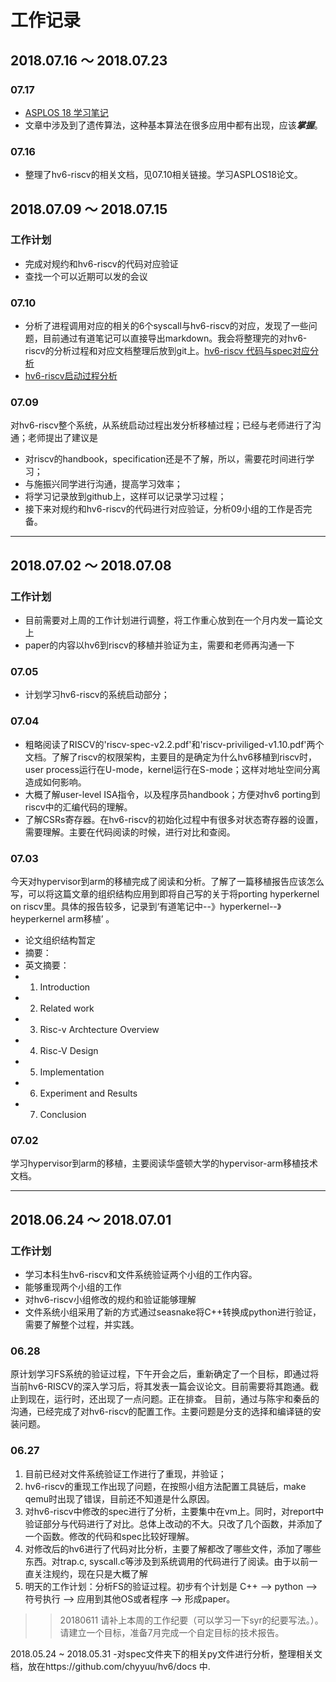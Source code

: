 # 工作记录
## 2018.07.16 ～ 2018.07.23

### 07.17
  - [ASPLOS 18 学习笔记](https://github.com/mancanfly-1/work_records/blob/master/ASPLOS%2018%20高性能计算.md)
  - 文章中涉及到了遗传算法，这种基本算法在很多应用中都有出现，应该***掌握***。
### 07.16
  - 整理了hv6-riscv的相关文档，见07.10相关链接。学习ASPLOS18论文。
## 2018.07.09 ～ 2018.07.15
### 工作计划
  - 完成对规约和hv6-riscv的代码对应验证
  - 查找一个可以近期可以发的会议
### 07.10
  - 分析了进程调用对应的相关的6个syscall与hv6-riscv的对应，发现了一些问题，目前通过有道笔记可以直接导出markdown。我会将整理完的对hv6-riscv的分析过程和对应文档整理后放到git上。[hv6-riscv 代码与spec对应分析](https://github.com/mancanfly-1/work_records/blob/master/hv6-riscv_code_spec.md)
  - [hv6-riscv启动过程分析](https://github.com/mancanfly-1/work_records/blob/master/hv6-riscv分析.md)
  
  
  
### 07.09
  对hv6-riscv整个系统，从系统启动过程出发分析移植过程；已经与老师进行了沟通；老师提出了建议是
  - 对riscv的handbook，specification还是不了解，所以，需要花时间进行学习；
  - 与施振兴同学进行沟通，提高学习效率；
  - 将学习记录放到github上，这样可以记录学习过程；
  - 接下来对规约和hv6-riscv的代码进行对应验证，分析09小组的工作是否完备。

---
## 2018.07.02 ～ 2018.07.08
### 工作计划
  - 目前需要对上周的工作计划进行调整，将工作重心放到在一个月内发一篇论文上
  - paper的内容以hv6到riscv的移植并验证为主，需要和老师再沟通一下
### 07.05
  - 计划学习hv6-riscv的系统启动部分；
  
### 07.04
  - 粗略阅读了RISCV的'riscv-spec-v2.2.pdf'和'riscv-priviliged-v1.10.pdf'两个文档。了解了riscv的权限架构，主要目的是确定为什么hv6移植到riscv时，user process运行在U-mode，kernel运行在S-mode；这样对地址空间分离造成如何影响。
  - 大概了解user-level ISA指令，以及程序员handbook；方便对hv6 porting到riscv中的汇编代码的理解。
  - 了解CSRs寄存器。在hv6-riscv的初始化过程中有很多对状态寄存器的设置，需要理解。主要在代码阅读的时候，进行对比和查阅。
### 07.03
  今天对hypervisor到arm的移植完成了阅读和分析。了解了一篇移植报告应该怎么写，可以将这篇文章的组织结构应用到即将自己写的关于将porting hyperkernel on riscv里。具体的报告较多，记录到‘有道笔记中--》hyperkernel--》heyperkernel arm移植’ 。
  - 论文组织结构暂定
  - 摘要：
  - 英文摘要：
  - 1. Introduction
  - 2. Related work
  - 3. Risc-v Archtecture Overview
  - 4. Risc-V Design
  - 5. Implementation
  - 6. Experiment and Results
  - 7. Conclusion
### 07.02
  学习hypervisor到arm的移植，主要阅读华盛顿大学的hypervisor-arm移植技术文档。

---
## 2018.06.24 ～ 2018.07.01
### 工作计划
  - 学习本科生hv6-riscv和文件系统验证两个小组的工作内容。
  - 能够重现两个小组的工作
  - 对hv6-riscv小组修改的规约和验证能够理解
  - 文件系统小组采用了新的方式通过seasnake将C++转换成python进行验证，需要了解整个过程，并实践。
### 06.28
  原计划学习FS系统的验证过程，下午开会之后，重新确定了一个目标，即通过将当前hv6-RISCV的深入学习后，将其发表一篇会议论文。目前需要将其跑通。截止到现在，运行时，还出现了一点问题。正在排查。
  目前，通过与陈宇和秦岳的沟通，已经完成了对hv6-riscv的配置工作。主要问题是分支的选择和编译链的安装问题。
### 06.27
1. 目前已经对文件系统验证工作进行了重现，并验证；
2. hv6-riscv的重现工作出现了问题，在按照小组方法配置工具链后，make qemu时出现了错误，目前还不知道是什么原因。
3. 对hv6-riscv中修改的spec进行了分析，主要集中在vm上。同时，对report中验证部分与代码进行了对比。总体上改动的不大。只改了几个函数，并添加了一个函数。修改的代码和spec比较好理解。
4. 对修改后的hv6进行了代码对比分析，主要了解都改了哪些文件，添加了哪些东西。对trap.c, syscall.c等涉及到系统调用的代码进行了阅读。由于以前一直关注规约，现在只是大概了解
5. 明天的工作计划：分析FS的验证过程。初步有个计划是 C++ --> python --> 符号执行 --> 应用到其他OS或者程序 --> 形成paper。
  
>> 20180611 请补上本周的工作纪要（可以学习一下syr的纪要写法。）。请建立一个目标，准备7月完成一个自定目标的技术报告。

2018.05.24 ~ 2018.05.31
-对spec文件夹下的相关py文件进行分析，整理相关文档，放在https://github.com/chyyuu/hv6/docs 中.
